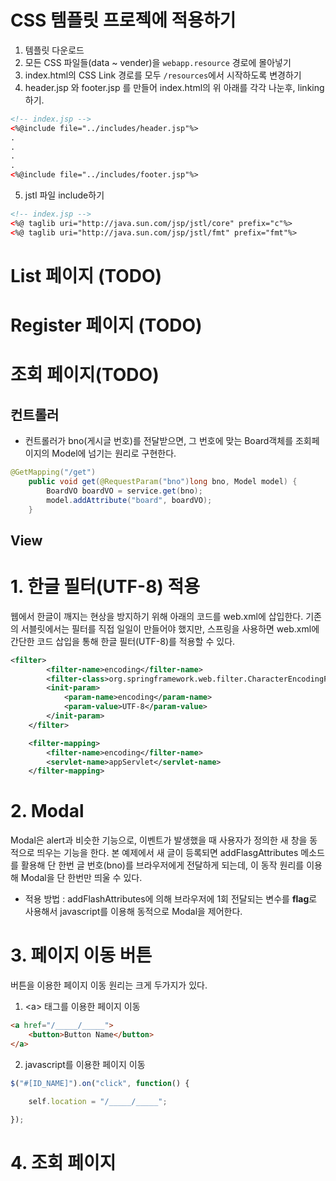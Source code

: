 # CSS 템플릿 프로젝에 적용하기
1) 템플릿 다운로드
2) 모든 CSS 파일들(data ~ vender)을 <code>webapp.resource</code> 경로에 몰아넣기
3) index.html의 CSS Link 경로를 모두 <code>/resources</code>에서 시작하도록 변경하기
4) header.jsp 와 footer.jsp 를 만들어 index.html의 위 아래를 각각 나눈후, linking 하기.
```xml
<!-- index.jsp -->
<%@include file="../includes/header.jsp"%>
.
.
.
.
<%@include file="../includes/footer.jsp"%>
```
5) jstl 파일 include하기
```xml
<!-- index.jsp -->
<%@ taglib uri="http://java.sun.com/jsp/jstl/core" prefix="c"%>
<%@ taglib uri="http://java.sun.com/jsp/jstl/fmt" prefix="fmt"%>
```


# List 페이지 (TODO)

# Register 페이지 (TODO)

# 조회 페이지(TODO)
## 컨트롤러
- 컨트롤러가 bno(게시글 번호)를 전달받으면, 그 번호에 맞는 Board객체를 조회페이지의 Model에 넘기는 원리로 구현한다.
```java
@GetMapping("/get")
	public void get(@RequestParam("bno")long bno, Model model) {
		BoardVO boardVO = service.get(bno);
		model.addAttribute("board", boardVO);
	}
```
## View




# 1. 한글 필터(UTF-8) 적용
웹에서 한글이 깨지는 현상을 방지하기 위해 아래의 코드를 web.xml에 삽입한다. 기존의 서블릿에서는 필터를 직접 일일이 만들어야 했지만, 스프링을 사용하면 web.xml에 간단한 코드 삽입을 통해 한글 필터(UTF-8)를 적용할 수 있다.
```xml
<filter>
		<filter-name>encoding</filter-name>
		<filter-class>org.springframework.web.filter.CharacterEncodingFilter</filter-class>
		<init-param>
			<param-name>encoding</param-name>
			<param-value>UTF-8</param-value>
		</init-param>
	</filter>

	<filter-mapping>
		<filter-name>encoding</filter-name>
		<servlet-name>appServlet</servlet-name>
	</filter-mapping>
```

# 2. Modal
Modal은 alert과 비슷한 기능으로, 이벤트가 발생했을 때 사용자가 정의한 새 창을 동적으로 띄우는 기능을 한다.
본 예제에서 새 글이 등록되면 addFlasgAttributes 메소드를 활용해 단 한번 글 번호(bno)를 브라우저에게 전달하게 되는데, 이 동작 원리를 이용해 Modal을 단 한번만 띄울 수 있다.
- 적용 방법 : addFlashAttributes에 의해 브라우저에 1회 전달되는 변수를 <strong>flag</strong>로 사용해서 javascript를 이용해 동적으로 Modal을 제어한다.

# 3. 페이지 이동 버튼
버튼을 이용한 페이지 이동 원리는 크게 두가지가 있다.
1) &lt;a&gt; 태그를 이용한 페이지 이동
```html
<a href="/_____/_____">
    <button>Button Name</button>
</a>
```
2) javascript를 이용한 페이지 이동
```js
$("#[ID_NAME]").on("click", function() {

    self.location = "/_____/_____";

});
```

# 4. 조회 페이지 